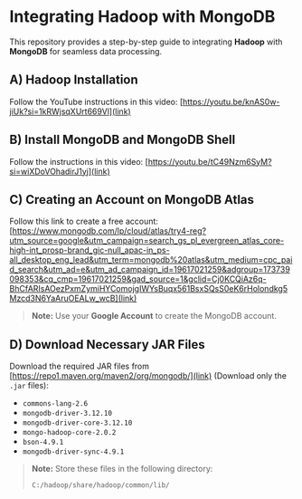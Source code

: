 # Integrating Hadoop with MongoDB  

This repository provides a step-by-step guide to integrating **Hadoop** with **MongoDB** for seamless data processing.  

## A) Hadoop Installation  
Follow the YouTube instructions in this video: [https://youtu.be/knAS0w-jiUk?si=1kRWjsqXUrt669Vl](link) 

## B) Install MongoDB and MongoDB Shell  
Follow the instructions in this video: [https://youtu.be/tC49Nzm6SyM?si=wiXDoVOhadirJ1yj](link)

## C) Creating an Account on MongoDB Atlas  
Follow this link to create a free account: [https://www.mongodb.com/lp/cloud/atlas/try4-reg?utm_source=google&utm_campaign=search_gs_pl_evergreen_atlas_core-high-int_prosp-brand_gic-null_apac-in_ps-all_desktop_eng_lead&utm_term=mongodb%20atlas&utm_medium=cpc_paid_search&utm_ad=e&utm_ad_campaign_id=19617021259&adgroup=173739098353&cq_cmp=19617021259&gad_source=1&gclid=Cj0KCQiAz6q-BhCfARIsAOezPxmZymiHYComojgIWYsBuqx561BsxSQsS0eK6rHolondkg5Mzcd3N6YaAruOEALw_wcB](link)

> **Note:** Use your **Google Account** to create the MongoDB account.  

## D) Download Necessary JAR Files  
Download the required JAR files from [https://repo1.maven.org/maven2/org/mongodb/](link) (Download only the `.jar` files):  

- `commons-lang-2.6`  
- `mongodb-driver-3.12.10`  
- `mongodb-driver-core-3.12.10`  
- `mongo-hadoop-core-2.0.2`  
- `bson-4.9.1`  
- `mongodb-driver-sync-4.9.1`  

> **Note:** Store these files in the following directory:  
> ```
> C:/hadoop/share/hadoop/common/lib/
> ```

